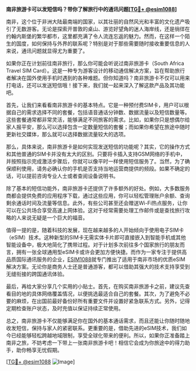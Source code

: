**南非旅游卡可以发短信吗？带你了解旅行中的通讯问题[[TG💪+ @esim1088](https://t.me/s/esim1088)]**

南非，这个位于非洲大陆最南端的国家，以其壮丽的自然风光和丰富的文化遗产吸引了无数游客。无论是探索开普敦的桌山、游览好望角的迷人海岸线，还是徜徉在约翰内斯堡的繁华都市，这里都充满了令人流连忘返的魅力。然而，在这样一个陌生的国度，如何保持与外界的联系呢？特别是对于那些需要随时接收重要信息的人来说，通讯问题就显得尤为重要了。

如果你正在计划前往南非旅行，那么你可能会听说过南非旅游卡（South Africa Travel SIM Card）。这是一种专为游客设计的移动通信解决方案，旨在帮助旅行者解决在国外使用手机时遇到的各种难题。但你知道吗？南非旅游卡不仅可以用来打电话，还可以发送短信哦！接下来，我们就一起来深入了解这款产品及其功能吧。

首先，让我们来看看南非旅游卡的基本特点。它是一种预付费SIM卡，用户可以根据自己的需求选择不同的套餐，包括语音通话分钟数、数据流量以及短信数量等。这些套餐通常都非常灵活，能够满足不同旅客的需求。比如，如果你只是想偶尔给家人报平安，那么可以选择包含一定数量短信的套餐；而如果你希望在旅途中随时更新社交媒体，那么就可以选择数据流量较大的选项。

那么，具体来说，南非旅游卡是如何实现发送短信的功能呢？其实，它的操作方式和其他普通的SIM卡并没有太大的区别。只要将卡插入支持GSM网络的手机中，并按照指示完成激活步骤后，你就可以像平时一样使用短信服务了。当然，为了确保顺利使用，请务必确认你的手机是否支持当地运营商提供的频段。如果不确定的话，可以提前咨询专业人士或者查阅设备说明书。

除了基本的短信功能外，南非旅游卡还提供了许多额外的好处。例如，大多数服务商都会提供免费的应用程序下载，通过这些应用，你可以轻松管理账户余额、查询剩余通话时间及流量等信息。此外，有些公司甚至还会赠送Wi-Fi热点服务，让你可以在公共场合享受高速上网体验。这对于经常需要处理工作邮件或是查找旅行攻略的人来说无疑是一个巨大的福音。

值得一提的是，随着科技的发展，现在越来越多的人开始倾向于使用电子SIM卡（eSIM）技术。这种新型的SIM卡无需实体卡片即可直接嵌入到智能手机或其他智能设备中，极大地简化了携带过程。对于计划多次前往多个国家旅行的朋友而言，拥有一张全球通用型eSIM卡或许会更加方便快捷。而作为一家专注于提供高品质国际通讯服务的企业，[ESIM1088](https://t.me/s/esim1088)就专门推出了适用于南非市场的优质eSIM解决方案。无论你是商务人士还是普通游客，都可以借助其强大的技术支持享受到无缝衔接的跨国通讯体验。

最后，再给大家分享几个实用的小贴士。首先，在购买南非旅游卡之前，建议先查看目的地的具体网络覆盖情况，以便挑选最适合自己的套餐。其次，为了避免不必要的麻烦，在出国前最好备份好所有重要文件并设置好紧急联系方式。另外，记得定期检查账户状态，及时充值以保证持续正常使用。

总之，南非旅游卡不仅能够满足你在国外的基本通话需求，而且还能让你随时随地收发短信，保持与家人的紧密联系。更重要的是，借助先进的eSIM技术，我们如今已经能够轻松跨越地域限制，享受全球化带来的便利。所以，如果你正准备踏上南非之旅，不妨考虑一下带上一张南非旅游卡吧！相信它会成为你旅途中的得力助手，助你畅享无忧假期。

[[TG💪+ @esim1088](https://t.me/s/esim1088) ![Image](https://i.postimg.cc/4NQfJmqS/Snipaste-2025-05-13-00-14-12.png)]
